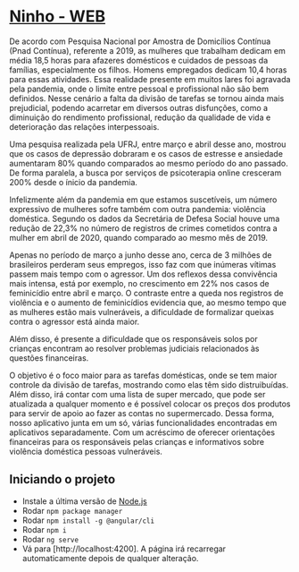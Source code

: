 # [Ninho - WEB](https://dry-refuge-20974.herokuapp.com/)

De acordo com Pesquisa Nacional por Amostra de Domicílios Contínua (Pnad Contínua), referente a 2019, as mulheres que trabalham dedicam em média 18,5 horas para afazeres domésticos e cuidados de pessoas da famílias, especialmente os filhos. Homens empregados dedicam 10,4 horas para essas atividades. Essa realidade presente em muitos lares foi agravada pela pandemia, onde o limite entre pessoal e profissional não são bem definidos. Nesse cenário a falta da divisão de tarefas se tornou ainda mais prejudicial, podendo acarretar em diversos outras disfunções, como a diminuição do rendimento profissional, redução da qualidade de vida e deterioração das relações interpessoais.

Uma pesquisa realizada pela UFRJ, entre março e abril desse ano, mostrou que os casos de depressão dobraram e os casos de estresse e ansiedade aumentaram 80% quando comparados ao mesmo período do ano passado. De forma paralela, a busca por serviços de psicoterapia online cresceram 200% desde o ínicio da pandemia.

Infelizmente além da pandemia em que estamos suscetíveis, um número expressivo de mulheres sofre também com outra pandemia: violência doméstica. Segundo os dados da Secretária de Defesa Social houve uma redução de 22,3% no número de registros de crimes cometidos contra a mulher em abril de 2020, quando comparado ao mesmo mês de 2019. 

Apenas no período de março a junho desse ano, cerca de 3 milhões de brasileiros perderam seus empregos, isso faz com que inúmeras vítimas passem mais tempo com o agressor. Um dos reflexos dessa convivência mais intensa, está por exemplo, no crescimento em 22% nos casos de feminicídio entre abril e março. O contraste entre a queda nos registros de violência e o aumento de feminicídios evidencia que, ao mesmo tempo que as mulheres estão mais vulneráveis, a dificuldade de formalizar queixas contra o agressor está ainda maior.

Além disso, é presente a dificuldade que os responsáveis solos por crianças encontram ao resolver problemas judiciais relacionados às questões financeiras.

O objetivo é o foco maior para as tarefas domésticas, onde se tem maior controle da divisão de tarefas, mostrando como elas têm sido distruibuídas. Além disso, irá
contar com uma lista de super mercado, que pode ser atualizada a qualquer momento e é possível colocar os preços dos produtos para servir de apoio ao fazer as contas no supermercado. Dessa forma, nosso aplicativo junta em um só, várias funcionalidades
encontradas em aplicativos separadamente. Com um acréscimo de oferecer orientações
financeiras para os responsáveis pelas crianças e informativos sobre violência
doméstica pessoas vulneráveis.


## Iniciando o projeto
 * Instale a última versão de [Node.js](https://nodejs.org/en/download/) 
 * Rodar `npm package manager`
 * Rodar `npm install -g @angular/cli`
 * Rodar `npm i`
 * Rodar `ng serve`
 * Vá para [http://localhost:4200]. A página irá recarregar automaticamente depois de qualquer alteração.
